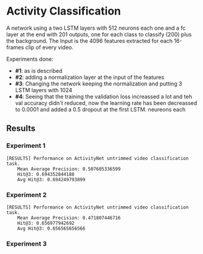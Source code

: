 # Activity Classification

A network using a two LSTM layers with 512 neurons each one and a fc layer at the end with 201
outputs, one for each class to classify (200) plus the background.
The Input is the 4096 features extracted for each 16-frames clip of every video.

Experiments done:
* **#1**: as is described
* **#2**: adding a normalization layer at the input of the features
* **#3**: Changing the network keeping the normalization and putting 3 LSTM layers with 1024
* **#4**: Seeing that the training the validation loss increassed a lot and teh val accuracy didn't
reduced, now the learning rate has been decreassed to 0.0001 and added a 0.5 dropout at the first
LSTM.
neureons each

## Results
### Experiment 1

```
[RESULTS] Performance on ActivityNet untrimmed video classification task.
	Mean Average Precision: 0.507605336599
	Hit@3: 0.694352844188
	Avg Hit@3: 0.694249793899
```

### Experiment 2

```
[RESULTS] Performance on ActivityNet untrimmed video classification task.
	Mean Average Precision: 0.471807446716
	Hit@3: 0.656977942692
	Avg Hit@3: 0.656565656566
```

### Experiment 3

```

```
